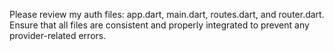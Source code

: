 Please review my auth files: app.dart, main.dart, routes.dart, and router.dart. Ensure that all files are consistent and properly integrated to prevent any provider-related errors.